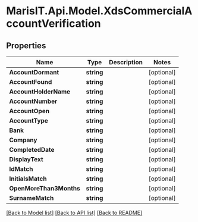 
# MarisIT.Api.Model.XdsCommercialAccountVerification

## Properties

Name | Type | Description | Notes
------------ | ------------- | ------------- | -------------
**AccountDormant** | **string** |  | [optional] 
**AccountFound** | **string** |  | [optional] 
**AccountHolderName** | **string** |  | [optional] 
**AccountNumber** | **string** |  | [optional] 
**AccountOpen** | **string** |  | [optional] 
**AccountType** | **string** |  | [optional] 
**Bank** | **string** |  | [optional] 
**Company** | **string** |  | [optional] 
**CompletedDate** | **string** |  | [optional] 
**DisplayText** | **string** |  | [optional] 
**IdMatch** | **string** |  | [optional] 
**InitialsMatch** | **string** |  | [optional] 
**OpenMoreThan3Months** | **string** |  | [optional] 
**SurnameMatch** | **string** |  | [optional] 

[[Back to Model list]](../README.md#documentation-for-models)
[[Back to API list]](../README.md#documentation-for-api-endpoints)
[[Back to README]](../README.md)

